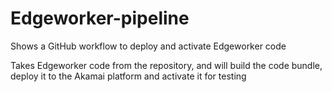 # Edgeworker-pipeline
Shows a GitHub workflow to deploy and activate Edgeworker code

Takes Edgeworker code from the repository, and will build the code bundle, deploy it to the Akamai platform and activate it for testing 
